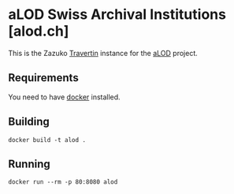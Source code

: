 # aLOD Swiss Archival Institutions [alod.ch]

This is the Zazuko [Travertin](https://github.com/zazuko/travertin) instance for the [aLOD](http://data.alod.ch) project. 

## Requirements

You need to have [docker](https://docker.com/) installed.

## Building

    docker build -t alod .
    
## Running

    docker run --rm -p 80:8080 alod
    
